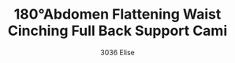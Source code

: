 ---
layout: product
title: 180°Abdomen Flattening Waist Cinching Full Back Support Cami
subtitle: 3036 Elise
price: '38.00'
product_image: /shaping-lingerie/3036-front.png
product_image_hover: /shaping-lingerie/3036-back.png
categories: 
  - Tummy & Waist
  - Back Support
  - Bust
  - Tops
---